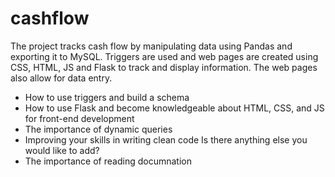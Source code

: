 
# cashflow
The project tracks cash flow by manipulating data using Pandas and exporting it to MySQL. Triggers are used and web pages are created using CSS, HTML, JS and Flask to track and display information. The web pages also allow for data entry.

- How to use triggers and build a schema
- How to use Flask and become knowledgeable about HTML, CSS, and JS for front-end development
- The importance of dynamic queries
- Improving your skills in writing clean code Is there anything else you would like to add?
- The importance of reading documnation 

